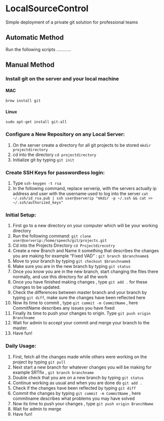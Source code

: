 # LocalSourceControl
Simple deployment of a private git solution for professional teams

## Automatic Method 

Run the following scripts ............

## Manual Method 

### Install git on the server and your local machine 

#### MAC 

`brew install git`

#### Linux 

`sudo apt-get install git-all`

### Configure a New Repository on any Local Server:

1) On the server create a directory for all git projects to be stored `mkdir projectdirectory`
2) cd into the directory `cd projectdirectory`
3) Initialize git by typing `git init`



### Create SSH Keys for passwordless login:

1) Type `ssh-keygen -t rsa`
2) In the following command, replace serverip, with the servers actually ip address and user with the username used to log into the server
 `cat ~/.ssh/id_rsa.pub | ssh user@serverip "mkdir -p ~/.ssh && cat >> ~/.ssh/authorized_keys"`

### Initial Setup:

1) First go to a new directory on your computer which will be your working directory
2) Run the following command: `git clone user@serverip:/home/speech/git/projects.git`
3) Cd into the Projects Directory `cd Projectdirecotry`
4) Create a new Branch and Name it something that describes the changes you are making for example "Fixed VAD" : `git branch $branchname$`
5) Move to your branch by typing `git checkout $branchname$`
6) Make sure you are in the new branch by typing `git status`
7) Once you know you are in the new branch, start changing the files there normally, and use this directory for all the work
8) Once you have finished making changes , type `git add .` for these changes to be updated.
9) Check the differences between master branch and your branch by typing `git diff`, make sure the changes have been reflected here
10) Now its time to commit , type `git commit -m CommitName` , here CommitName describes any issues you have fixed
11) Finally its time to push your changes to origin. Type `git push origin Branchname`
12) Wait for admin to accept your commit and merge your branch to the master.
13) Have fun!

### Daily Usage:

1) First, fetch all the changes made while others were working on the project by typing `git pull`
2) Next start a new branch for whatever changes you will be making for example SRTfix , `git branch branchname`
3) Double check that you are on a new branch by typing `git status`
4) Continue working as usual and when you are done do `git add .`
5) Check if the changes have been reflected by typing `git diff`
6) Commit the changes by typing `git commit -m CommitName` , here commitname describes what problems you may have solved
7) Now its time to push your changes , type `git push origin BranchName`
8) Wait for admin to merge
9) Have fun!
